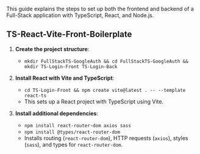 
This guide explains the steps to set up both the frontend and backend of a Full-Stack application with TypeScript, React, and Node.js.

## TS-React-Vite-Front-Boilerplate

1. **Create the project structure**:
   - `mkdir FullStackTS-GoogleAuth && cd FullStackTS-GoogleAuth && mkdir TS-Login-Front TS-Login-Back`

2. **Install React with Vite and TypeScript**:
   - `cd TS-Login-Front && npm create vite@latest . -- --template react-ts`
   - This sets up a React project with TypeScript using Vite.

3. **Install additional dependencies**:
   - `npm install react-router-dom axios sass`
   - `npm install @types/react-router-dom`
   - Installs routing (`react-router-dom`), HTTP requests (`axios`), styles (`sass`), and types for `react-router-dom`.


